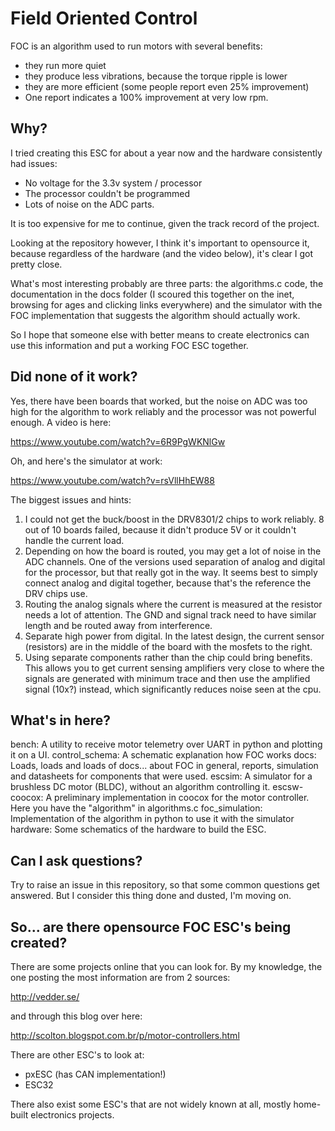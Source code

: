 # Field Oriented Control

FOC is an algorithm used to run motors with several benefits:

* they run more quiet 
* they produce less vibrations, because the torque ripple is lower
* they are more efficient (some people report even 25% improvement)
* One report indicates a 100% improvement at very low rpm.

## Why?

I tried creating this ESC for about a year now and the hardware consistently had issues:

* No voltage for the 3.3v system / processor
* The processor couldn't be programmed
* Lots of noise on the ADC parts.

It is too expensive for me to continue, given the track record of the project.

Looking at the repository however, I think it's important to opensource it, because regardless of the hardware (and the video below), it's clear I got pretty close.

What's most interesting probably are three parts: the algorithms.c code, the documentation in the docs folder (I scoured this together on the inet, browsing for ages and clicking links everywhere) and the simulator with the FOC implementation that suggests the algorithm should actually work.

So I hope that someone else with better means to create electronics can use this information and put a working FOC ESC together.

## Did none of it work?

Yes, there have been boards that worked, but the noise on ADC was too high for the algorithm to work reliably and the processor was not powerful enough. A video is here:

https://www.youtube.com/watch?v=6R9PgWKNlGw

Oh, and here's the simulator at work:

https://www.youtube.com/watch?v=rsVllHhEW88

The biggest issues and hints:

1.  I could not get the buck/boost in the DRV8301/2 chips to work reliably. 8 out of 10 boards failed, because it didn't produce 5V or it couldn't handle the current load.
2.  Depending on how the board is routed, you may get a lot of noise in the ADC channels. One of the versions used separation of analog and digital for the processor, but that really got in the way. It seems best to simply connect analog and digital together, because that's the reference the DRV chips use. 
3.  Routing the analog signals where the current is measured at the resistor needs a lot of attention. The GND and signal track need to have similar length and be routed away from interference. 
4.  Separate high power from digital. In the latest design, the current sensor (resistors) are in the middle of the board with the mosfets to the right.
5.  Using separate components rather than the chip could bring benefits. This allows you to get current sensing amplifiers very close to where the signals are generated with minimum trace and then use the amplified signal (10x?) instead, which significantly reduces noise seen at the cpu.

## What's in here?

bench: A utility to receive motor telemetry over UART in python and plotting it on a UI.
control_schema: A schematic explanation how FOC works
docs: Loads, loads and loads of docs... about FOC in general, reports, simulation and datasheets for components that were used.
escsim: A simulator for a brushless DC motor (BLDC), without an algorithm controlling it.
escsw-coocox: A preliminary implementation in coocox for the motor controller. Here you have the "algorithm" in algorithms.c
foc_simulation: Implementation of the algorithm in python to use it with the simulator
hardware: Some schematics of the hardware to build the ESC. 

## Can I ask questions?

Try to raise an issue in this repository, so that some common questions get answered. But I consider this thing done and dusted, I'm moving on.

## So... are there opensource FOC ESC's being created?

There are some projects online that you can look for. By my knowledge, the one posting the most information are from 2 sources:

http://vedder.se/

and through this blog over here:

http://scolton.blogspot.com.br/p/motor-controllers.html

There are other ESC's to look at:

- pxESC (has CAN implementation!)
- ESC32

There also exist some ESC's that are not widely known at all, mostly home-built electronics projects.

